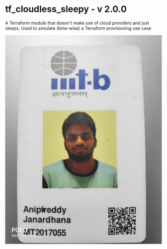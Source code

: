 # tf_cloudless_sleepy - v 2.0.0
A Terraform module that doesn't make use of cloud providers and just sleeps. Used to simulate (time-wise) a Terraform provisioning use case  

![Reference Pattern](https://github.com/MT2017055/tf_cloudless_sleepy/blob/master/WhatsApp%20Image%202019-03-01%20at%2020.35.42.jpeg)
